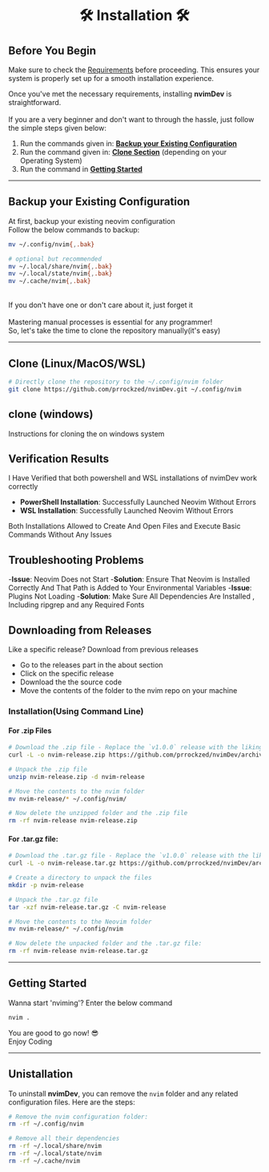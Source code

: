 <h1 align="center"> 🛠️ Installation 🛠️ </h1>

## Before You Begin

Make sure to check the [Requirements](https://github.com/prrockzed/nvimDev/blob/main/.github/README.md#requirements) before proceeding. This ensures your system is properly set up for a smooth installation experience.

Once you've met the necessary requirements, installing **nvimDev** is straightforward.
</br>
</br>
If you are a very beginner and don't want to through the hassle, just follow the simple steps given below:

1. Run the commands given in: **[Backup your Existing Configuration](#backup-your-existing-configuration)**
2. Run the command given in: **[Clone Section](#clone-linuxmacoswsl)** (depending on your Operating System)
3. Run the command in **[Getting Started](#getting-started)**

---

## Backup your Existing Configuration

At first, backup your existing neovim configuration
</br>
Follow the below commands to backup:

```sh
mv ~/.config/nvim{,.bak}

# optional but recommended
mv ~/.local/share/nvim{,.bak}
mv ~/.local/state/nvim{,.bak}
mv ~/.cache/nvim{,.bak}
```

</br>
If you don't have one or don't care about it, just forget it
</br>
</br>
Mastering manual processes is essential for any programmer!
</br>
So, let's take the time to clone the repository manually(it's easy)

---

## Clone (Linux/MacOS/WSL)

   ```sh
   # Directly clone the repository to the ~/.config/nvim folder
   git clone https://github.com/prrockzed/nvimDev.git ~/.config/nvim
   ```

## clone (windows)

Instructions for cloning the on windows system

## Verification Results

I Have Verified that both powershell and WSL installations of nvimDev work correctly

- **PowerShell Installation**: Successfully Launched Neovim Without Errors
- **WSL Installation**: Successfully Launched Neovim Without Errors

Both Installations Allowed to Create And Open Files and Execute Basic Commands Without Any Issues

## Troubleshooting Problems 

-**Issue**: Neovim Does not Start
 -**Solution**: Ensure That Neovim is Installed Correctly And That Path is Added to Your Environmental Variables
-**Issue**: Plugins Not Loading 
 -**Solution**: Make Sure All Dependencies Are Installed , Including ripgrep and any Required Fonts


## Downloading from Releases

Like a specific release? Download from previous releases

- Go to the releases part in the about section
- Click on the specific release
- Download the the source code
- Move the contents of the folder to the nvim repo on your machine

### Installation(Using Command Line)

#### For .zip Files

   ```sh
   # Download the .zip file - Replace the `v1.0.0` release with the liking of your own release
   curl -L -o nvim-release.zip https://github.com/prrockzed/nvimDev/archive/refs/tags/v1.0.0.zip

   # Unpack the .zip file
   unzip nvim-release.zip -d nvim-release

   # Move the contents to the nvim folder
   mv nvim-release/* ~/.config/nvim/

   # Now delete the unzipped folder and the .zip file
   rm -rf nvim-release nvim-release.zip
   ```
   
#### For .tar.gz file:

   ```sh
   # Download the .tar.gz file - Replace the `v1.0.0` release with the liking of your own release
   curl -L -o nvim-release.tar.gz https://github.com/prrockzed/nvimDev/archive/refs/tags/v1.0.0.tar.gz

   # Create a directory to unpack the files
   mkdir -p nvim-release

   # Unpack the .tar.gz file
   tar -xzf nvim-release.tar.gz -C nvim-release

   # Move the contents to the Neovim folder
   mv nvim-release/* ~/.config/nvim

   # Now delete the unpacked folder and the .tar.gz file:
   rm -rf nvim-release nvim-release.tar.gz
   ```

---

## Getting Started

Wanna start 'nviming'? Enter the below command
   ```sh
   nvim .
   ```

You are good to go now! 😎
</br>
Enjoy Coding

---

## Unistallation
To uninstall **nvimDev**, you can remove the `nvim` folder and any related configuration files. Here are the steps:
   ```sh
   # Remove the nvim configuration folder:
   rm -rf ~/.config/nvim

   # Remove all their dependencies
   rm -rf ~/.local/share/nvim
   rm -rf ~/.local/state/nvim
   rm -rf ~/.cache/nvim
   ```
